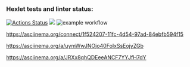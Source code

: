 ### Hexlet tests and linter status:
[![Actions Status](https://github.com/Mikhail-Baturov/frontend-project-lvl1/workflows/hexlet-check/badge.svg)](https://github.com/Mikhail-Baturov/frontend-project-lvl1/actions)
<a href="https://codeclimate.com/github/codeclimate/codeclimate/maintainability"><img src="https://api.codeclimate.com/v1/badges/a99a88d28ad37a79dbf6/maintainability" /></a>
![example workflow](https://github.com/Mikhail-Baturov/frontend-project-lvl1/actions/workflows/make-lint.yml/badge.svg)
 
 https://asciinema.org/connect/1f524207-11fc-4d54-97ad-84ebfb594f15
 
 https://asciinema.org/a/uymWwJNOjo40FoIxSsEojyZGb
 
 https://asciinema.org/a/JRXx8qhQDEeeANCF7YYJfH7dY
